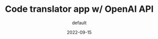---
title: Code translator app w/ OpenAI API
date: '2022-09-15'
tags: ['NodeJS','JavaScript',Next', 'Tailwind', 'OpenAI API']
draft: false
excerpt: 'This application uses the OpenAI API. Accepts a code snippet as input, analyzes it, and
outputs what the code does'
author: 'default'
images: ['/static/img/projects/google-project-thumbnail.png']
---